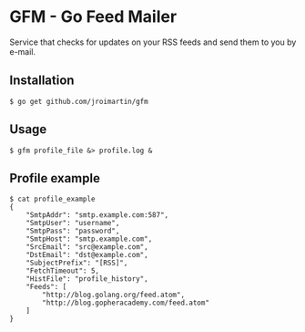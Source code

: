 GFM - Go Feed Mailer
====================

Service that checks for updates on your RSS feeds and send them to you by e-mail.

Installation
------------
	$ go get github.com/jroimartin/gfm

Usage
-----
	$ gfm profile_file &> profile.log &

Profile example
---------------
	$ cat profile_example
	{
		"SmtpAddr": "smtp.example.com:587",
		"SmtpUser": "username",
		"SmtpPass": "password",
		"SmtpHost": "smtp.example.com",
		"SrcEmail": "src@example.com",
		"DstEmail": "dst@example.com",
		"SubjectPrefix": "[RSS]",
		"FetchTimeout": 5,
		"HistFile": "profile_history",
		"Feeds": [
			"http://blog.golang.org/feed.atom",
			"http://blog.gopheracademy.com/feed.atom"
		]
	}
